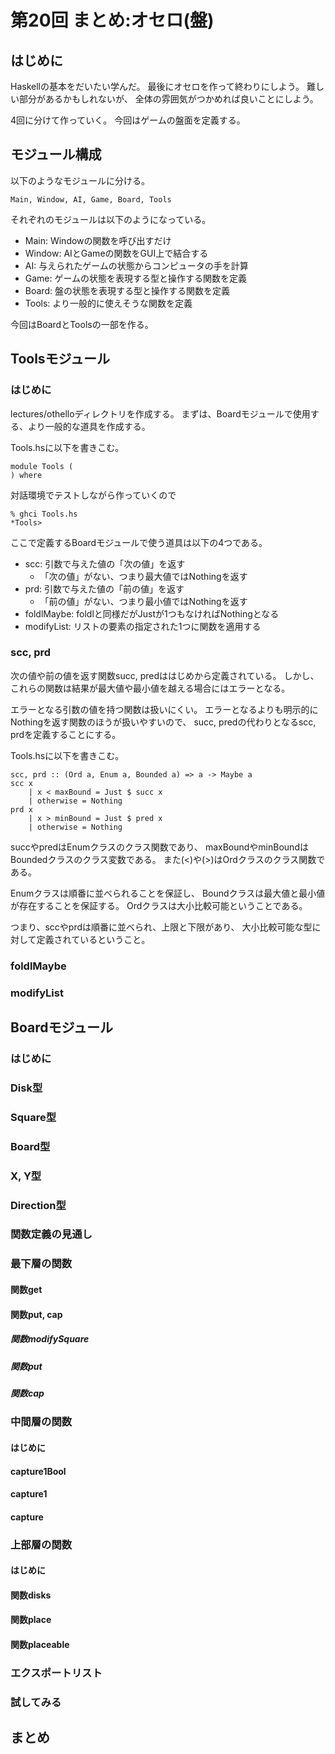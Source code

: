 第20回 まとめ:オセロ(盤)
==============================

はじめに
--------

Haskellの基本をだいたい学んだ。
最後にオセロを作って終わりにしよう。
難しい部分があるかもしれないが、
全体の雰囲気がつかめれば良いことにしよう。

4回に分けて作っていく。
今回はゲームの盤面を定義する。

モジュール構成
--------------

以下のようなモジュールに分ける。

    Main, Window, AI, Game, Board, Tools

それぞれのモジュールは以下のようになっている。

* Main: Windowの関数を呼び出すだけ
* Window: AIとGameの関数をGUI上で結合する
* AI: 与えられたゲームの状態からコンピュータの手を計算
* Game: ゲームの状態を表現する型と操作する関数を定義
* Board: 盤の状態を表現する型と操作する関数を定義
* Tools: より一般的に使えそうな関数を定義

今回はBoardとToolsの一部を作る。

Toolsモジュール
---------------

### はじめに

lectures/othelloディレクトリを作成する。
まずは、Boardモジュールで使用する、より一般的な道具を作成する。

Tools.hsに以下を書きこむ。

    module Tools (
    ) where

対話環境でテストしながら作っていくので

    % ghci Tools.hs
    *Tools>

ここで定義するBoardモジュールで使う道具は以下の4つである。

* scc: 引数で与えた値の「次の値」を返す
    + 「次の値」がない、つまり最大値ではNothingを返す
* prd: 引数で与えた値の「前の値」を返す
    + 「前の値」がない、つまり最小値ではNothingを返す
* foldlMaybe: foldlと同様だがJustが1つもなければNothingとなる
* modifyList: リストの要素の指定された1つに関数を適用する

### scc, prd

次の値や前の値を返す関数succ, predははじめから定義されている。
しかし、これらの関数は結果が最大値や最小値を越える場合にはエラーとなる。

エラーとなる引数の値を持つ関数は扱いにくい。
エラーとなるよりも明示的にNothingを返す関数のほうが扱いやすいので、
succ, predの代わりとなるscc, prdを定義することにする。

Tools.hsに以下を書きこむ。

    scc, prd :: (Ord a, Enum a, Bounded a) => a -> Maybe a
    scc x
        | x < maxBound = Just $ succ x
        | otherwise = Nothing
    prd x
        | x > minBound = Just $ pred x
        | otherwise = Nothing

succやpredはEnumクラスのクラス関数であり、
maxBoundやminBoundはBoundedクラスのクラス変数である。
また(<)や(>)はOrdクラスのクラス関数である。

Enumクラスは順番に並べられることを保証し、
Boundクラスは最大値と最小値が存在することを保証する。
Ordクラスは大小比較可能ということである。

つまり、sccやprdは順番に並べられ、上限と下限があり、
大小比較可能な型に対して定義されているということ。

### foldlMaybe

### modifyList

Boardモジュール
---------------

### はじめに

### Disk型

### Square型

### Board型

### X, Y型

### Direction型

### 関数定義の見通し

### 最下層の関数

#### 関数get

#### 関数put, cap

##### 関数modifySquare

##### 関数put

##### 関数cap

### 中間層の関数

#### はじめに

#### capture1Bool

#### capture1

#### capture

### 上部層の関数

#### はじめに

#### 関数disks

#### 関数place

#### 関数placeable

### エクスポートリスト

### 試してみる

まとめ
------
